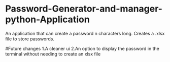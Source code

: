 # Password-Generator-and-manager-python-Application
An application that can create a password n characters long. Creates a .xlsx file to store passwords.


#Future changes
1.A cleaner ui
2.An option to display the password in the terminal without needing to create an xlsx file
